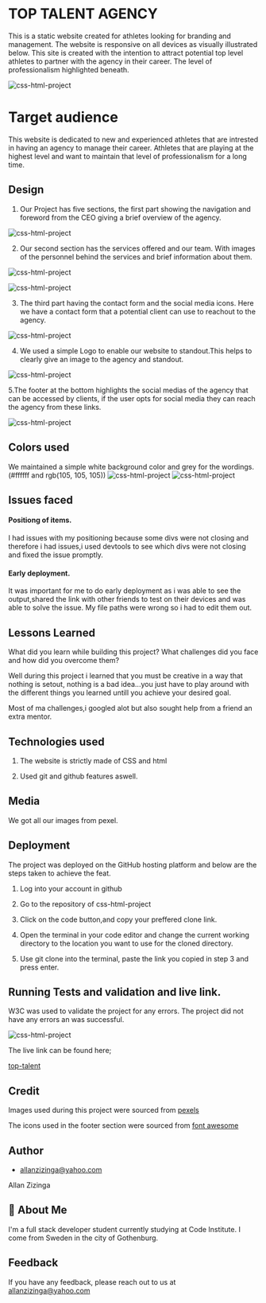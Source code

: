 # TOP TALENT AGENCY

This is a static website created for athletes looking for branding and management.
The website is responsive on all devices as visually illustrated below. This site is created with the intention to attract potential top level athletes to partner with the agency in their career. The level of professionalism highlighted beneath.

![css-html-project](assets/images/responsive.png)

# Target audience

This website is dedicated to new and experienced athletes that are intrested in having an agency to manage their career. Athletes that are playing at the highest level and want to maintain that level of professionalism for a long time.

## Design

1. Our Project has five sections, the first part showing the navigation and foreword from the CEO giving a brief overview of the agency.

![css-html-project](assets/images/Alexa-new.png)

2. Our second section has the services offered and our team. With images of the personnel behind the services and brief information about them.

![css-html-project](assets/images/services.png)

![css-html-project](assets/images/team.png)

3. The third part having the contact form and the social media icons. Here we have a contact form that a potential client can use to reachout to the agency.

![css-html-project](assets/images/contact.png)

4. We used a simple Logo to enable our website to standout.This helps to clearly give an image to the agency and standout.

![css-html-project](assets/images/logo.png)

5.The footer at the bottom highlights the social medias of the agency that can be accessed by clients, if the user opts for social media they can reach the agency from these links.

![css-html-project](assets/images/socials.png)

## Colors used

We maintained a simple white background color and grey for the wordings. (#ffffff and rgb(105, 105, 105))
![css-html-project](assets/images/white.png)
![css-html-project](assets/images/grey.png)

## Issues faced

#### Positiong of items.

I had issues with my positioning because some divs were not closing and therefore i had issues,i used devtools to see which divs were not closing and fixed the issue promptly.

#### Early deployment.

It was important for me to do early deployment as i was able to see the output,shared the link with other friends to test on their devices and was able to solve the issue. My file paths were wrong so i had to edit them out.

## Lessons Learned

What did you learn while building this project? What challenges did you face and how did you overcome them?

Well during this project i learned that you must be creative in a way that nothing is setout, nothing is a bad idea...you just have to play around with the different things you learned untill you achieve your desired goal.

Most of ma challenges,i googled alot but also sought help from a friend an extra mentor.

## Technologies used

1. The website is strictly made of CSS and html

2. Used git and github features aswell.

## Media

We got all our images from pexel.

## Deployment

The project was deployed on the GitHub hosting platform and below are the steps taken to achieve the feat.

1. Log into your account in github

2. Go to the repository of css-html-project

3. Click on the code button,and copy your preffered clone link.

4. Open the terminal in your code editor and change the current working directory to the location you want to use for the cloned directory.

5. Use git clone into the terminal, paste the link you copied in step 3 and press enter.

## Running Tests and validation and live link.

W3C was used to validate the project for any errors. The project did not have any errors an was successful.

![css-html-project](assets/images/html%20validator.png)

The live link can be found here;

[top-talent](https://allano256.github.io/top-talent/)

## Credit

Images used during this project were sourced from
[pexels](https://pexels.com/sv-se/)

The icons used in the footer section were sourced from
[font awesome](https://fontawesome.com)

## Author

- [allanzizinga@yahoo.com](https://www.github.com/octokatherine)

Allan Zizinga

## 🚀 About Me

I'm a full stack developer student currently studying at Code Institute.
I come from Sweden in the city of Gothenburg.

## Feedback

If you have any feedback, please reach out to us at allanzizinga@yahoo.com
